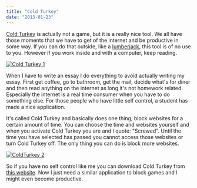 ```yaml
---
title: "Cold Turkey"
date: "2013-01-23"
---
```


[Cold Turkey](http://getcoldturkey.com/) is actually not a game, but it is a really nice tool. We all have those moments that we have to get of the internet and be productive in some way. If you can do that outside, like a [lumberjack](http://www.youtube.com/watch?v=5zey8567bcg), this tool is of no use to you. However if you work inside and with a computer, keep reading.

[![Cold Turkey 1](images/Cold-Turkey-11.jpg)](http://www.legenddiaries.com/articles/cold-turkey/attachment/cold-turkey-1-2/)

When I have to write an essay I do everything to avoid actually writing my essay. First get coffee, go to bathroom, get the mail, decide what's for diner and then read anything on the internet as long it's not homework related. Especially the internet is a real time consumer when you have to do something else. For those people who have little self control, a student has made a nice application.

It's called Cold Turkey and basically does one thing; block websites for a certain amount of time. You can choose the time and websites yourself and when you activate Cold Turkey you are and I quote: "Screwed". Until the time you have selected has passed you cannot access those websites or turn Cold Turkey off. The only thing you can do is block more websites.

[![ColdTurkey 2](images/ColdTurkey-21.jpg)](http://www.legenddiaries.com/articles/cold-turkey/attachment/coldturkey-2-2/)

So if you have no self control like me you can download Cold Turkey from [this website](http://getcoldturkey.com/download.html). Now I just need a similar application to block games and I might even become productive.
